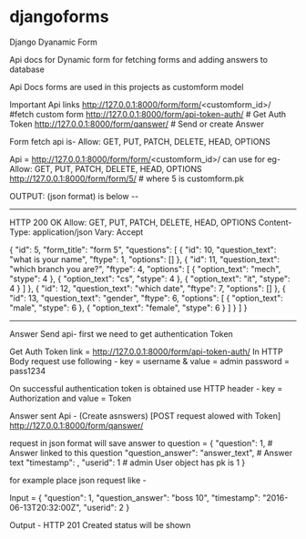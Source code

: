 # djangoforms

Django Dyanamic Form

Api docs for Dynamic form for fetching forms and adding answers to database


Api Docs
forms are used in this projects as customform model

Important Api links
http://127.0.0.1:8000/form/form/<customform_id>/   #fetch custom form
http://127.0.0.1:8000/form/api-token-auth/                  # Get Auth Token
http://127.0.0.1:8000/form/qanswer/                   # Send or create Answer

Form fetch api is- 
Allow: GET, PUT, PATCH, DELETE, HEAD, OPTIONS

Api = http://127.0.0.1:8000/form/form/<customform_id>/
can use for eg- 
Allow: GET, PUT, PATCH, DELETE, HEAD, OPTIONS
http://127.0.0.1:8000/form/form/5/              # where 5 is customform.pk

OUTPUT: (json format) is below --
********************************
HTTP 200 OK
Allow: GET, PUT, PATCH, DELETE, HEAD, OPTIONS
Content-Type: application/json
Vary: Accept

{
    "id": 5,
    "form_title": "form 5",
    "questions": [
        {
            "id": 10,
            "question_text": "what is your name",
            "ftype": 1,
            "options": []
        },
        {
            "id": 11,
            "question_text": "which branch you are?",
            "ftype": 4,
            "options": [
                {
                    "option_text": "mech",
                    "stype": 4
                },
                {
                    "option_text": "cs",
                    "stype": 4
                },
                {
                    "option_text": "it",
                    "stype": 4
                }
            ]
        },
        {
            "id": 12,
            "question_text": "which date",
            "ftype": 7,
            "options": []
        },
        {
            "id": 13,
            "question_text": "gender",
            "ftype": 6,
            "options": [
                {
                    "option_text": "male",
                    "stype": 6
                },
                {
                    "option_text": "female",
                    "stype": 6
                }
            ]
        }
    ]
}
**********************************


Answer Send api-
first we need to get authentication Token 

Get Auth Token link = http://127.0.0.1:8000/form/api-token-auth/
In HTTP Body request use following  -
key = username & value = admin 
password = pass1234

On successful authentication token is obtained
use HTTP header - key = Authorization and value = Token <token recieved>

Answer sent Api -  (Create asnswers) [POST request alowed with Token]
http://127.0.0.1:8000/form/qanswer/

request in json format will save answer to question = 
{
    "question": 1,                                        # Answer linked to this question
    "question_answer": "answer_text",        # Answer text
    "timestamp": <timestamp>,
    "userid": 1                                             # admin User object has pk is 1
}

for example place json request like -

Input = {
        "question": 1,
        "question_answer": "boss 10",
        "timestamp": "2016-06-13T20:32:00Z",
        "userid": 2
    }

Output - HTTP 201 Created status will be shown
